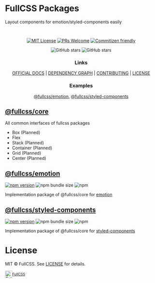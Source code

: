 # FullCSS Packages

Layout components for emotion/styled-components easily

<br/>

<div align="center">

[![MIT License](https://img.shields.io/badge/license-MIT-blue.svg?style=for-the-badge&color=61DAFB)](https://github.com/fullcss/react/blob/main/LICENSE) [![PRs Welcome](https://img.shields.io/badge/PRs-welcome-deepgreen.svg?style=for-the-badge&color=blue)](https://github.com/fullcss/react/pulls) [![Commitizen friendly](https://img.shields.io/badge/commitizen-friendly-deepgreen.svg?style=for-the-badge&color=blue)](http://commitizen.github.io/cz-cli/)

![GitHub stars](https://img.shields.io/github/stars/fullcss/react?style=social) ![GitHub stars](https://img.shields.io/github/forks/fullcss/react?style=social)

</div>

<div align="center">

### Links

[OFFICIAL DOCS](https://docs.fullcss.org) | [DEPENDENCY GRAPH](https://fullcss.github.io/react/graph) | [CONTRIBUTING](https://github.com/fullcss/react/pulls) | [LICENSE](./LICENSE)

### Examples

[@fullcss/emotion](emotion.fullcss.org), [@fullcss/styled-components](styled-components.fullcss.org)

</div>

## [@fullcss/core](https://docs.fullcss.org/docs/core/README.i18n)

All common interfaces of fullcss packages

- Box (Planned)
- Flex
- Stack (Planned)
- Container (Planned)
- Grid (Planned)
- Center (Planned)

## [@fullcss/emotion](https://docs.fullcss.org/docs/emotion/README.i18n)

[![npm version](https://img.shields.io/npm/v/@fullcss/emotion?color=61DAFB)](https://www.npmjs.com/package/@fullcss/emotion) ![npm bundle size](https://img.shields.io/bundlephobia/minzip/@fullcss/emotion?color=blue) ![npm](https://img.shields.io/npm/dm/@fullcss/emotion?color=blue)

Implementation package of @fullcss/core for [emotion](https://emotion.sh)

## [@fullcss/styled-components](https://docs.fullcss.org/docs/styled-components/README.i18n)

[![npm version](https://img.shields.io/npm/v/@fullcss/styled-components?color=61DAFB)](https://www.npmjs.com/package/@fullcss/styled-components) ![npm bundle size](https://img.shields.io/bundlephobia/minzip/@fullcss/styled-components?color=blue) ![npm](https://img.shields.io/npm/dm/@fullcss/styled-components?color=blue)

Implementation package of @fullcss/core for [styled-components](https://styled-components.com)

# License

MIT © FullCSS. See [LICENSE](./LICENSE) for details.

<div align="center">
  <a title="FullCSS" href="https://github.com/fullcss">
    <div style='display:flex; align-items:center;'>
      <img alt="FullCSS" src="https://github.com/fullcss.png" width="24">
      <sup>FullCSS</sup>
    </div>
  </a>
</div>
